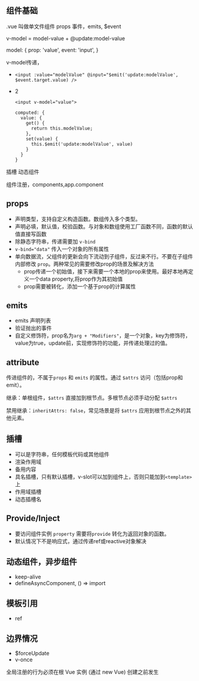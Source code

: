 ## 组件基础

.vue 叫做单文件组件
props
事件，emits, $event

v-model = model-value + @update:model-value

model: {
  prop: 'value',
  event: 'input',
}

v-model传递，

* `<input :value="modelValue" @input="$emit('update:modelValue', $event.target.value) />`
* 2

    ```vue
    <input v-model="value">

    computed: {
      value: {
        get() {
          return this.modelValue;
        },
        set(value) {
          this.$emit('update:modelValue', value)
        }
      }
    }
    ```

插槽
动态组件

组件注册，components,app.component

## props

* 声明类型，支持自定义构造函数。数组传入多个类型。
* 声明必填，默认值，校验函数。与对象和数组使用工厂函数不同，函数的默认值直接写函数
* 除静态字符串，传递需要加 `v-bind`
* `v-bind="data"` 传入一个对象的所有属性
* 单向数据流，父组件的更新会向下流动到子组件，反过来不行。不要在子组件内部修改 `prop`。两种常见的需要修改prop的场景及解决方法
  * prop传递一个初始值，接下来需要一个本地的prop来使用。最好本地再定义一个data property,将prop作为其初始值
  * prop需要被转化，添加一个基于prop的计算属性

## emits

* emits 声明列表
* 验证抛出的事件
* 自定义修饰符，prop名为`arg + "Modifiers"`，是一个对象，key为修饰符，value为true，update前，实现修饰符的功能，并传递处理过的值。

## attribute

传进组件的，不属于`props` 和 `emits` 的属性。通过 `$attrs` 访问（包括prop和emit）。

继承：单根组件，`$attrs` 直接加到根节点。多根节点必须手动分配 `$attrs`

禁用继承：`inheritAttrs: false`，常见场景是将 `$attrs` 应用到根节点之外的其他元素。

## 插槽

* 可以是字符串，任何模板代码或其他组件
* 渲染作用域
* 备用内容
* 具名插槽，只有默认插槽，v-slot可以加到组件上，否则只能加到`<template>`上
* 作用域插槽
* 动态插槽名

## Provide/Inject

* 要访问组件实例 `property` 需要将`provide` 转化为返回对象的函数。
* 默认情况下不是响应式，通过传递ref或reactive对象解决

## 动态组件，异步组件

* keep-alive
* defineAsyncComponent, () => import
<!-- TODO Suspense  -->

## 模板引用

* ref

## 边界情况

* $forceUpdate
* v-once

全局注册的行为必须在根 Vue 实例 (通过 new Vue) 创建之前发生
